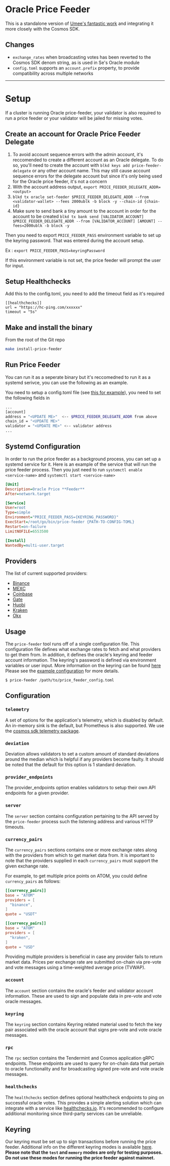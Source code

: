 # Oracle Price Feeder

This is a standalone version of [Umee's fantastic work](https://github.com/umee-network/umee/tree/main/price-feeder) and integrating it more closely with the Cosmos SDK.

## Changes

- `exchange_rates` when broadcasting votes has been reverted to the Cosmos SDK denom string, as is used in Se's Oracle module
- `config.toml` supports an `account.prefix` property, to provide compatibility across multiple networks

---


# Setup
If a cluster is running Oracle price-feeder, your validator is also required to run a price feeder or your validator will be jailed for missing votes.


## Create an account for Oracle Price Feeder Delegate
1) To avoid account sequence errors with the admin account, it's reccomended to create a different account as an Oracle delegate. To do so, you'll need to create the account with
`blkd keys add price-feeder-delegate` or any other account name. This may still cause account sequence errors for the delegate account but since it's only being used for the Oracle price feeder, it's not a concern
2) With the account address output, `export PRICE_FEEDER_DELEGATE_ADDR=<output>`
3) `blkd tx oracle set-feeder $PRICE_FEEDER_DELEGATE_ADDR --from <validator-wallet> --fees 2000ublk -b block -y --chain-id {chain-id}`
4) Make sure to send bank a tiny amount to the account in order for the account to be created `blkd tx bank send [VALIDATOR_ACCOUNT] $PRICE_FEEDER_DELEGATE_ADDR --from [VALIDATOR_ACCOUNT] [AMOUNT] --fees=2000ublk -b block -y`

Then you need to export `PRICE_FEEDER_PASS` environment variable to set up the keyring password. That was entered during the account setup.

Ex :
`export PRICE_FEEDER_PASS=keyringPassword`

If this environment variable is not set, the price feeder will prompt the user for input.

## Setup Healthchecks
Add this to the config.toml, you need to add the timeout field as it's required
```
[[healthchecks]]
url = "https://hc-ping.com/xxxxxx"
timeout = "5s"
```


## Make and install the binary
From the root of the Git repo

```bash
make install-price-feeder
```

## Run Price Feeder
You can run it as a seperate binary but it's reccomedned to run it as a systemd serivce, you can use the following as an example.

You need to setup a config.toml file (see [this for example](./config.example.toml)), you need to set the following fields in

```bash
...
[account]
address = "<UPDATE ME>"  <-- $PRICE_FEEDER_DELEGATE_ADDR from above
chain_id = "<UPDATE ME>"
validator = "<UPDATE ME>" <-- validator address
...
```

## Systemd Configuration

In order to run the price feeder as a background process, you can set up a systemd service for it. Here is an example of the service that will run the price feeder process. Then you just need to run `systemctl enable <service-name>` and `systemctl start <service-name>`

```ini
[Unit]
Description=Oracle Price **Feeder**
After=network.target

[Service]
User=root
Type=simple
Environment="PRICE_FEEDER_PASS={KEYRING_PASSWORD}"
ExecStart=/root/go/bin/price-feeder {PATH-TO-CONFIG-TOML}
Restart=on-failure
LimitNOFILE=6553500

[Install]
WantedBy=multi-user.target
```

## Providers

The list of current supported providers:

- [Binance](https://www.binance.com/en)
- [MEXC](https://www.mexc.com/)
- [Coinbase](https://www.coinbase.com/)
- [Gate](https://www.gate.io/)
- [Huobi](https://www.huobi.com/en-us/)
- [Kraken](https://www.kraken.com/en-us/)
- [Okx](https://www.okx.com/)

## Usage

The `price-feeder` tool runs off of a single configuration file. This configuration
file defines what exchange rates to fetch and what providers to get them from.
In addition, it defines the oracle's keyring and feeder account information.
The keyring's password is defined via environment variables or user input.
More information on the keyring can be found [here](#keyring)
Please see the [example configuration](./config.example.toml) for more details.

```shell
$ price-feeder /path/to/price_feeder_config.toml
```

## Configuration

### `telemetry`

A set of options for the application's telemetry, which is disabled by default. An in-memory sink is the default, but Prometheus is also supported. We use the [cosmos sdk telemetry package](https://github.com/cosmos/cosmos-sdk/blob/main/docs/core/telemetry.md).

### `deviation`

Deviation allows validators to set a custom amount of standard deviations around the median which is helpful if any providers become faulty. It should be noted that the default for this option is 1 standard deviation.

### `provider_endpoints`

The provider_endpoints option enables validators to setup their own API endpoints for a given provider.

### `server`

The `server` section contains configuration pertaining to the API served by the
`price-feeder` process such the listening address and various HTTP timeouts.

### `currency_pairs`

The `currency_pairs` sections contains one or more exchange rates along with the
providers from which to get market data from. It is important to note that the
providers supplied in each `currency_pairs` must support the given exchange rate.

For example, to get multiple price points on ATOM, you could define `currency_pairs`
as follows:

```toml
[[currency_pairs]]
base = "ATOM"
providers = [
  "binance",
]
quote = "USDT"

[[currency_pairs]]
base = "ATOM"
providers = [
  "kraken",
]
quote = "USD"
```

Providing multiple providers is beneficial in case any provider fails to return
market data. Prices per exchange rate are submitted on-chain via pre-vote and
vote messages using a time-weighted average price (TVWAP).

### `account`

The `account` section contains the oracle's feeder and validator account information.
These are used to sign and populate data in pre-vote and vote oracle messages.

### `keyring`

The `keyring` section contains Keyring related material used to fetch the key pair
associated with the oracle account that signs pre-vote and vote oracle messages.

### `rpc`

The `rpc` section contains the Tendermint and Cosmos application gRPC endpoints.
These endpoints are used to query for on-chain data that pertain to oracle
functionality and for broadcasting signed pre-vote and vote oracle messages.

### `healthchecks`

The `healthchecks` section defines optional healthcheck endpoints to ping on successful
oracle votes. This provides a simple alerting solution which can integrate with a service
like [healthchecks.io](https://healthchecks.io). It's recommended to configure additional
monitoring since third-party services can be unreliable.

## Keyring

Our keyring must be set up to sign transactions before running the price feeder.
Additional info on the different keyring modes is available [here](https://docs.cosmos.network/master/run-node/keyring.html).
**Please note that the `test` and `memory` modes are only for testing purposes.**
**Do not use these modes for running the price feeder against mainnet.**

